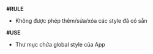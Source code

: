 **#RULE**

-   Không được phép thêm/sửa/xóa các style đã có sẵn

**#USE**

-   Thư mục chứa global style của App
